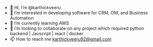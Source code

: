 - 👋 Hi, I’m @karthickveeru
- 👀 I’m interested in developing software for CRM, OM, and Business Automation
- 🌱 I’m currently learning  AWS
- 💞️ I’m looking to collaborate on any project which required python backend | Javscript | react | docker
- 📫 How to reach me karthickveeru92@gmail.com

<!---
karthickveeru/karthickveeru is a ✨ special ✨ repository because its `README.md` (this file) appears on your GitHub profile.
You can click the Preview link to take a look at your changes.
--->
